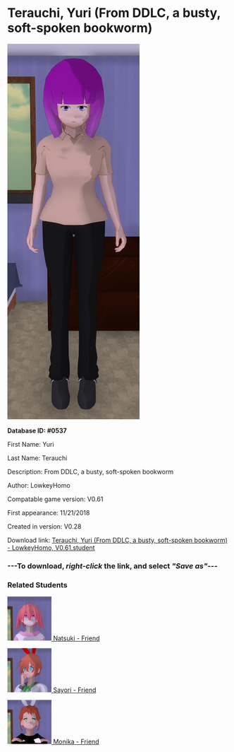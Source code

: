 # Terauchi, Yuri (From DDLC, a busty, soft-spoken bookworm)

<img src="../../Files/Images/Terauchi, Yuri (From DDLC, a busty, soft-spoken bookworm).png" title="Terauchi, Yuri (From DDLC, a busty, soft-spoken bookworm) - LowkeyHomo, V0.61">

**Database ID: #0537**

First Name: Yuri

Last Name: Terauchi

Description: From DDLC, a busty, soft-spoken bookworm

Author: LowkeyHomo

Compatable game version: V0.61

First appearance: 11/21/2018

Created in version: V0.28

Download link: <a href="https://raw.githubusercontent.com/Arbiter1223/Daigaku-Gurashi-Custom-Students/master/Files/Student%20Files/Terauchi%2C%20Yuri%20(From%20DDLC%2C%20a%20busty%2C%20soft-spoken%20bookworm)%20-%20LowkeyHomo%2C%20V0.61.student">Terauchi, Yuri (From DDLC, a busty, soft-spoken bookworm) - LowkeyHomo, V0.61.student</a>

### ---**To download, _right-click_ the link, and select _"Save as"_**---

### Related Students

<a href="Amori, Natsuki (From DDLC, a tsundere manga fangirl).md"><img src="../../Files/Thumbs/Amori, Natsuki (From DDLC, a tsundere manga fangirl).png" height="100" width="100" title="Amori, Natsuki (From DDLC, a tsundere manga fangirl) - LowkeyHomo, V0.61"></a><a href="Amori, Natsuki (From DDLC, a tsundere manga fangirl).md"> Natsuki - Friend</a>

<a href="Sayuri, Sayori (From DDLC, a bubbly happy-go-lucky gal).md"><img src="../../Files/Thumbs/Sayuri, Sayori (From DDLC, a bubbly happy-go-lucky gal).png" height="100" width="100" title="Sayuri, Sayori (From DDLC, a bubbly happy-go-lucky gal) - LowkeyHomo, V0.61"></a><a href="Sayuri, Sayori (From DDLC, a bubbly happy-go-lucky gal).md"> Sayori - Friend</a>

<a href="Ashcraft, Monika (From DDLC, a sweet and charming leader).md"><img src="../../Files/Thumbs/Ashcraft, Monika (From DDLC, a sweet and charming leader).png" height="100" width="100" title="Ashcraft, Monika (From DDLC, a sweet and charming leader) - LowkeyHomo, V0.61"></a><a href="Ashcraft, Monika (From DDLC, a sweet and charming leader).md"> Monika - Friend</a>

